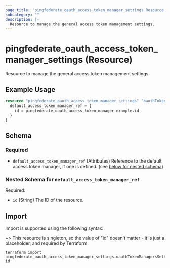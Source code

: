 ```yaml
---
page_title: "pingfederate_oauth_access_token_manager_settings Resource - terraform-provider-pingfederate"
subcategory: ""
description: |-
  Resource to manage the general access token management settings.
---
```


# pingfederate_oauth_access_token_manager_settings (Resource)

Resource to manage the general access token management settings.

## Example Usage

```terraform
resource "pingfederate_oauth_access_token_manager_settings" "oauthTokenManagersSettings" {
  default_access_token_manager_ref = {
    id = pingfederate_oauth_access_token_manager.example.id
  }
}
```

<!-- schema generated by tfplugindocs -->
## Schema

### Required

- `default_access_token_manager_ref` (Attributes) Reference to the default access token manager, if one is defined. (see [below for nested schema](#nestedatt--default_access_token_manager_ref))

<a id="nestedatt--default_access_token_manager_ref"></a>
### Nested Schema for `default_access_token_manager_ref`

Required:

- `id` (String) The ID of the resource.

## Import

Import is supported using the following syntax:

~> This resource is singleton, so the value of "id" doesn't matter - it is just a placeholder, and required by Terraform

```shell
terraform import pingfederate_oauth_access_token_manager_settings.oauthTokenManagersSettings id
```